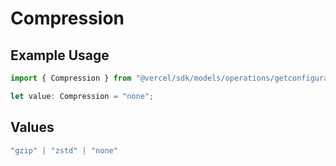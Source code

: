 # Compression

## Example Usage

```typescript
import { Compression } from "@vercel/sdk/models/operations/getconfigurablelogdrain.js";

let value: Compression = "none";
```

## Values

```typescript
"gzip" | "zstd" | "none"
```